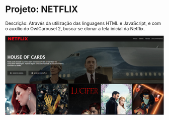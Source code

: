 # Projeto: NETFLIX

Descrição: Através da utilização das linguagens HTML e JavaScript, e com o auxílio do OwlCarousel 2, busca-se clonar a tela inicial da Netflix.

![Imagem do resultado final](./images/final-project.PNG)